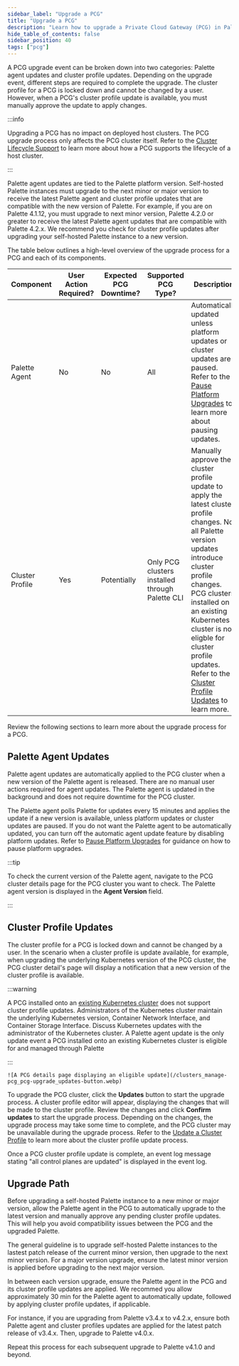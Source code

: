 ```yaml
---
sidebar_label: "Upgrade a PCG"
title: "Upgrade a PCG"
description: "Learn how to upgrade a Private Cloud Gateway (PCG) in Palette."
hide_table_of_contents: false
sidebar_position: 40
tags: ["pcg"]
---
```


A PCG upgrade event can be broken down into two categories: Palette agent updates and cluster profile updates. Depending
on the upgrade event, different steps are required to complete the upgrade. The cluster profile for a PCG is locked down
and cannot be changed by a user. However, when a PCG's cluster profile update is available, you must manually approve
the update to apply changes.

:::info

Upgrading a PCG has no impact on deployed host clusters. The PCG upgrade process only affects the PCG cluster itself.
Refer to the [Cluster Lifecycle Support](../architecture.md#cluster-lifecycle-support) to learn more about how a PCG
supports the lifecycle of a host cluster.

:::

Palette agent updates are tied to the Palette platform version. Self-hosted Palette instances must upgrade to the next
minor or major version to receive the latest Palette agent and cluster profile updates that are compatible with the new
version of Palette. For example, if you are on Palette 4.1.12, you must upgrade to next minor version, Palette 4.2.0 or
greater to receive the latest Palette agent updates that are compatible with Palette 4.2.x. We recommend you check for
cluster profile updates after upgrading your self-hosted Palette instance to a new version.

The table below outlines a high-level overview of the upgrade process for a PCG and each of its components.

| Component       | User Action Required? | Expected PCG Downtime? | Supported PCG Type?                             | Description                                                                                                                                                                                                                                                                                                                                      |
| --------------- | --------------------- | ---------------------- | ----------------------------------------------- | ------------------------------------------------------------------------------------------------------------------------------------------------------------------------------------------------------------------------------------------------------------------------------------------------------------------------------------------------ |
| Palette Agent   | No                    | No                     | All                                             | Automatically updated unless platform updates or cluster updates are paused. Refer to the [Pause Platform Upgrades](../../cluster-management/palette-lock-cluster.md) to learn more about pausing updates.                                                                                                                                       |
| Cluster Profile | Yes                   | Potentially            | Only PCG clusters installed through Palette CLI | Manually approve the cluster profile update to apply the latest cluster profile changes. Not all Palette version updates introduce cluster profile changes. PCG clusters installed on an existing Kubernetes cluster is not eligble for cluster profile updates. Refer to the [Cluster Profile Updates](#cluster-profile-updates) to learn more. |

Review the following sections to learn more about the upgrade process for a PCG.

## Palette Agent Updates

Palette agent updates are automatically applied to the PCG cluster when a new version of the Palette agent is released.
There are no manual user actions required for agent updates. The Palette agent is updated in the background and does not
require downtime for the PCG cluster.

The Palette agent polls Palette for updates every 15 minutes and applies the update if a new version is available,
unless platform updates or cluster updates are paused. If you do not want the Palette agent to be automatically updated,
you can turn off the automatic agent update feature by disabling platform updates. Refer to
[Pause Platform Upgrades](../../cluster-management/palette-lock-cluster.md) for guidance on how to pause platform
upgrades.

:::tip

To check the current version of the Palette agent, navigate to the PCG cluster details page for the PCG cluster you want
to check. The Palette agent version is displayed in the **Agent Version** field.

:::

## Cluster Profile Updates

The cluster profile for a PCG is locked down and cannot be changed by a user. In the scenario when a cluster profile is
update available, for example, when upgrading the underlying Kubernetes version of the PCG cluster, the PCG cluster
detail's page will display a notification that a new version of the cluster profile is available.

:::warning

A PCG installed onto an [existing Kubernetes cluster](../deploy-pcg-k8s.md) does not support cluster profile updates.
Administrators of the Kubernetes cluster maintain the underlying Kubernetes version, Container Network Interface, and
Container Storage Interface. Discuss Kubernetes updates with the administrator of the Kubernetes cluster. A Palette
agent update is the only update event a PCG installed onto an existing Kubernetes cluster is eligible for and managed
through Palette

:::

    ![A PCG details page displaying an eligible update](/clusters_manage-pcg_pcg-upgrade_updates-button.webp)

To upgrade the PCG cluster, click the **Updates** button to start the upgrade process. A cluster profile editor will
appear, displaying the changes that will be made to the cluster profile. Review the changes and click **Confirm
updates** to start the upgrade process. Depending on the changes, the upgrade process may take some time to complete,
and the PCG cluster may be unavailable during the upgrade process. Refer to the
[Update a Cluster Profile](../../../profiles/cluster-profiles/modify-cluster-profiles/update-cluster-profile.md#update-the-pack-version)
to learn more about the cluster profile update process.

Once a PCG cluster profile update is complete, an event log message stating "all control planes are updated" is
displayed in the event log.

## Upgrade Path

Before upgrading a self-hosted Palette instance to a new minor or major version, allow the Palette agent in the PCG to
automatically upgrade to the latest version and manually approve any pending cluster profile updates. This will help you
avoid compatibility issues between the PCG and the upgraded Palette.

The general guideline is to upgrade self-hosted Palette instances to the lastest patch release of the current minor
version, then upgrade to the next minor version. For a major version upgrade, ensure the latest minor version is applied
before upgrading to the next major version.

In between each version upgrade, ensure the Palette agent in the PCG and its cluster profile updates are applied. We
recommed you allow approximately 30 min for the Palette agent to automatically update, followed by applying cluster
profile updates, if applicable.

For instance, if you are upgrading from Palette v3.4.x to v4.2.x, ensure both Palette agent and cluster profiles updates
are applied for the latest patch release of v3.4.x. Then, upgrade to Palette v4.0.x.

Repeat this process for each subsequent upgrade to Palette v4.1.0 and beyond.
